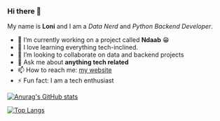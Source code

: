 ### Hi there 👋
My name is **Loni** and I am a _Data Nerd_ and _Python Backend Developer_.

- 🔭 I’m currently working on a project called **Ndaab** 😁
- 🌱 I love learning everything tech-inclined.
- 👯 I’m looking to collaborate on data and backend projects
- 💬 Ask me about **anything tech related**
- 📫 How to reach me: [my website](https://linktr.ee/loni_tande)
- ⚡ Fun fact: I am a tech enthusiast

[![Anurag's GitHub stats](https://github-readme-stats.vercel.app/api?username=Mimi97-aqua)](https://github.com/anuraghazra/github-readme-stats)

[![Top Langs](https://github-readme-stats.vercel.app/api/top-langs/?username=Mimi97-aqua)](https://github.com/anuraghazra/github-readme-stats)
